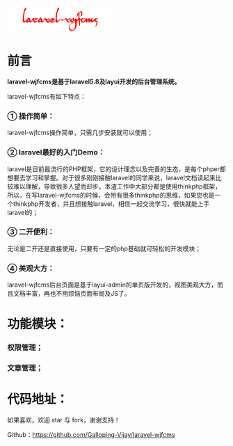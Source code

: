 ![default](./public/static/docs/images/logo.png)

# 前言

**laravel-wjfcms是基于laravel5.8及layui开发的后台管理系统。**

laravel-wjfcms有如下特点：

### ①  操作简单：

laravel-wjfcms操作简单，只需几步安装就可以使用；

### ②  laravel最好的入门Demo：

laravel是目前最流行的PHP框架，它的设计理念以及完善的生态，是每个phper都想要去学习和掌握。对于很多刚刚接触laravel的同学来说，laravel文档读起来比较难以理解，导致很多人望而却步。本渣工作中大部分都是使用thinkphp框架，所以，在写laravel-wjfcms的时候，会带有很多thinkphp的思维，如果您也是一个thinkphp开发者，并且想接触laravel，相信一起交流学习，很快就能上手laravel的；

### ③  二开便利：

无论是二开还是直接使用，只要有一定的php基础就可轻松的开发模块；

### ④ 美观大方：

laravel-wjfcms后台页面是基于layui-admin的单页版开发的，视图美观大方，而且文档丰富，再也不用烦恼页面布局及JS了。

# 功能模块：

### 权限管理；

### 文章管理；

# 代码地址：

如果喜欢，欢迎 star 与 fork，谢谢支持！

Github：https://github.com/Galloping-Vijay/laravel-wjfcms

